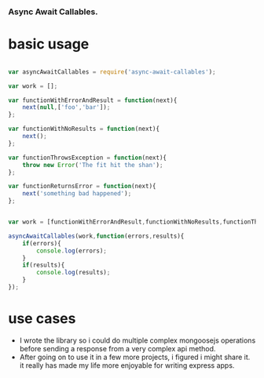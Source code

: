 ### Async Await Callables.



# basic usage

```js

var asyncAwaitCallables = require('async-await-callables');

var work = [];

var functionWithErrorAndResult = function(next){
	next(null,['foo','bar']);
};

var functionWithNoResults = function(next){
	next();
};

var functionThrowsException = function(next){
	throw new Error('The fit hit the shan');
};

var functionReturnsError = function(next){
	next('something bad happened');
};


var work = [functionWithErrorAndResult,functionWithNoResults,functionThrowsException,functionRetursError];

asyncAwaitCallables(work,function(errors,results){
	if(errors){
		console.log(errors);
	}
	if(results){
		console.log(results);
	}
});


```

# use cases

 - I wrote the library so i could do multiple complex mongoosejs operations before sending a response from a very complex api method.
 - After going on to use it in a few more projects, i figured i might share it. it really has made my life more enjoyable for writing express apps.
 